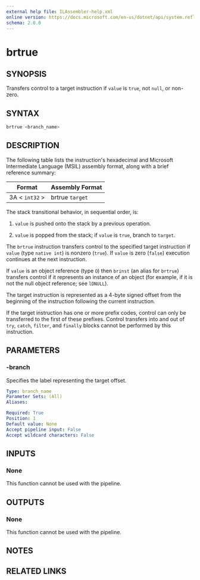 ```yaml
---
external help file: ILAssembler-help.xml
online version: https://docs.microsoft.com/en-us/dotnet/api/system.reflection.emit.opcodes.brtrue
schema: 2.0.0
---
```


# brtrue

## SYNOPSIS

Transfers control to a target instruction if `value` is `true`, not `null`, or non-zero.

## SYNTAX

```powershell
brtrue <branch_name>
```

## DESCRIPTION

The following table lists the instruction's hexadecimal and Microsoft Intermediate Language (MSIL) assembly format, along with a brief reference summary:

| Format         | Assembly Format |
| -------------- | --------------- |
| 3A < `int32` > | brtrue `target` |

 The stack transitional behavior, in sequential order, is:

1.  `value` is pushed onto the stack by a previous operation.

2.  `value` is popped from the stack; if `value` is `true`, branch to `target`.

 The `brtrue` instruction transfers control to the specified target instruction if `value` (type `native int`) is nonzero (`true`). If `value` is zero (`false`) execution continues at the next instruction.

 If `value` is an object reference (type `O`) then `brinst` (an alias for `brtrue`) transfers control if it represents an instance of an object (for example, if it is not the null object reference; see `lDNULL`).

 The target instruction is represented as a 4-byte signed offset from the beginning of the instruction following the current instruction.

 If the target instruction has one or more prefix codes, control can only be transferred to the first of these prefixes. Control transfers into and out of `try`, `catch`, `filter`, and `finally` blocks cannot be performed by this instruction.

## PARAMETERS

### -branch

Specifies the label representing the target offset.

```yaml
Type: branch_name
Parameter Sets: (All)
Aliases:

Required: True
Position: 1
Default value: None
Accept pipeline input: False
Accept wildcard characters: False
```

## INPUTS

### None

This function cannot be used with the pipeline.

## OUTPUTS

### None

This function cannot be used with the pipeline.

## NOTES

## RELATED LINKS
